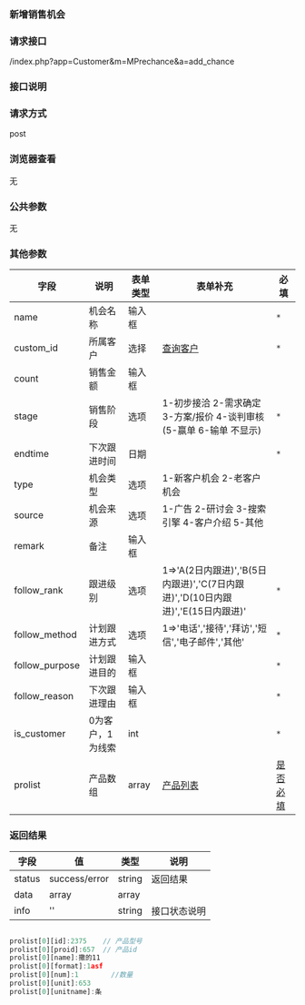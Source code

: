 ### **新增销售机会**

### **请求接口**
/index.php?app=Customer&m=MPrechance&a=add_chance

### **接口说明**

### **请求方式**
post

### **浏览器查看**
无

### **公共参数** 
无

### **其他参数**
|字段       |说明            |表单类型|表单补充    |必填           |
| --------- |--------      |--------|------- |--------       |
|name      |机会名称   |输入框 | | `*`         |
|custom_id |所属客户 |选择 |[查询客户](http://192.168.1.240/ranmufei/apps/wikis/pre_custom_search_like) | `*` |
|count     |销售金额 |输入框 |||
|stage     |销售阶段 |选项 | 1-初步接洽 2-需求确定 3-方案/报价 4-谈判审核 (5-赢单 6-输单 不显示) | `*` |
|endtime   |下次跟进时间|日期 | | `*`    |
|type      |机会类型 |选项 | 1-新客户机会 2-老客户机会 ||
|source    |机会来源 |选项 | 1-广告 2-研讨会 3-搜索引擎 4-客户介绍 5-其他 | |
|remark    |备注     |输入框| | |
|follow_rank|跟进级别|选项 |1=>'A(2日内跟进)','B(5日内跟进)','C(7日内跟进)','D(10日内跟进)','E(15日内跟进)' |  `*`   |
|follow_method|计划跟进方式|选项 | 1=>'电话','接待','拜访','短信','电子邮件','其他' | `*`    |
|follow_purpose|计划跟进目的|输入框| |  `*`   |
|follow_reason|下次跟进理由|输入框| | `*`    |
|is_customer| 0为客户，1为线索|int || `*`|
|prolist| 产品数组|array |[产品列表](http://www.apps.com/index.php?app=Invoicimg&m=ProductApi&a=getFormatList&access_token=2c3b84599fcee0081496d827912c4a)|[是否必填](http://www.apps.com/index.php?app=Customer&m=MPrechance&a=is_btpro&access_token=2c3b84599fcee0081496d827912c4a)|

### **返回结果**
|字段       |值             |类型    |说明           |
| --------- |--------      |--------|--------       |
|status     |success/error |string |返回结果         |
|data       |array         |array  | |
|info       | '' | string | 接口状态说明  |

``` javascript

prolist[0][id]:2375    // 产品型号
prolist[0][proid]:657  // 产品id
prolist[0][name]:撒的11
prolist[0][format]:1asf
prolist[0][num]:1        //数量
prolist[0][unit]:653
prolist[0][unitname]:条


